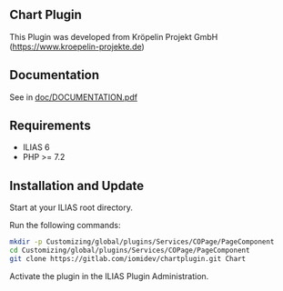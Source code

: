 ## Chart Plugin
This Plugin was developed from Kröpelin Projekt GmbH (https://www.kroepelin-projekte.de)

## Documentation
See in [doc/DOCUMENTATION.pdf](./doc/DOCUMENTATION.pdf)

## Requirements
* ILIAS 6
* PHP >= 7.2

## Installation and Update
Start at your ILIAS root directory.

Run the following commands:

```bash
mkdir -p Customizing/global/plugins/Services/COPage/PageComponent
cd Customizing/global/plugins/Services/COPage/PageComponent
git clone https://gitlab.com/iomidev/chartplugin.git Chart
```

Activate the plugin in the ILIAS Plugin Administration.
